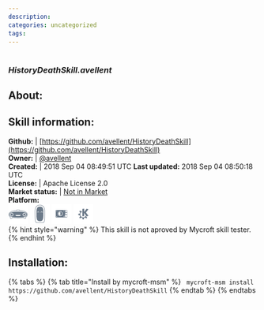 ```yaml
--- 
description: 
categories: uncategorized   
tags:   
---
```


#   
### _HistoryDeathSkill.avellent_  
## About:  


## Skill information:  
**Github:** | [https://github.com/avellent/HistoryDeathSkill](https://github.com/avellent/HistoryDeathSkill)  
**Owner:** | [@avellent](https://github.com/avellent)  
**Created:** | 2018 Sep 04 08:49:51 UTC  **Last updated:** 2018 Sep 04 08:50:18 UTC  
**License:** | Apache License 2.0  
**Market status:** | [Not in Market](https://market.mycroft.ai/skill/)  
**Platform:**  
 ![](../.gitbook/assets/mark-1-icon.png)  ![](../.gitbook/assets/mark-2-icon.png)  ![](../.gitbook/assets/picroft-icon.png)  ![](../.gitbook/assets/kde.png)   
{% hint style="warning" %}
This skill is not aproved by Mycroft skill tester.
{% endhint %}
    
## Installation:  
{% tabs %}
{% tab title="Install by mycroft-msm" %}
``` mycroft-msm install https://github.com/avellent/HistoryDeathSkill```
{% endtab %}
  {% endtabs %}
  